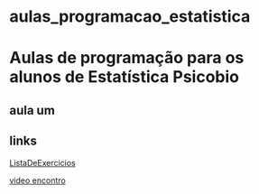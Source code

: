 # aulas_programacao_estatistica


# Aulas de programação para os alunos de Estatística Psicobio

## aula um



## links

[ListaDeExercicios](https://wiki.python.org.br/ListaDeExercicios)

[video encontro](https://www.youtube.com/watch?v=waW-iWouKG4)
